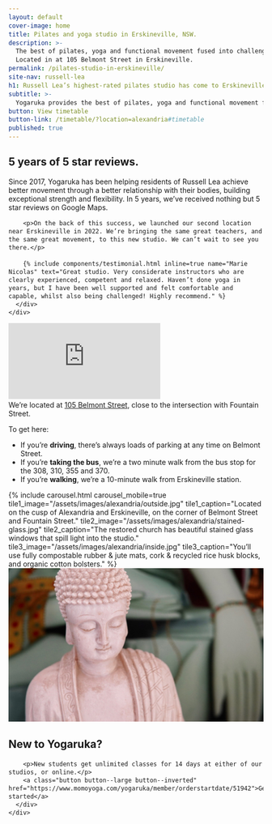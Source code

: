 ```yaml
---
layout: default
cover-image: home
title: Pilates and yoga studio in Erskineville, NSW.
description: >-
  The best of pilates, yoga and functional movement fused into challenging yet accessible classes. 
  Located in at 105 Belmont Street in Erskineville.
permalink: /pilates-studio-in-erskineville/
site-nav: russell-lea
h1: Russell Lea’s highest-rated pilates studio has come to Erskineville!
subtitle: >-
  Yogaruka provides the best of pilates, yoga and functional movement fused into challenging yet accessible classes. Located at 105 Belmont Street in Erskineville.
button: View timetable
button-link: /timetable/?location=alexandria#timetable
published: true
---
```


<div class="Home">
  <section>
    <div class="callout">
      <h2>5 years of 5 star reviews.</h2>
      <div class="container container--md">
        <p>Since 2017, Yogaruka has been helping residents of Russell Lea achieve better movement through a better relationship with their bodies, building exceptional strength and flexibility. In 5 years, we’ve received nothing but 5 star reviews on Google Maps.</p>

        <p>On the back of this success, we launched our second location near Erskineville in 2022. We’re bringing the same great teachers, and the same great movement, to this new studio. We can’t wait to see you there.</p>
        
        {% include components/testimonial.html inline=true name="Marie Nicolas" text="Great studio. Very considerate instructors who are clearly experienced, competent and relaxed. Haven’t done yoga in years, but I have been well supported and felt comfortable and capable, whilst also being challenged! Highly recommend." %}
      </div>
    </div>
  </section>
</div>

<section>
  <div class="row">
    <div class="col-md-6">
      <iframe class="map" src="https://www.google.com/maps/embed?pb=!1m18!1m12!1m3!1d3311.548907445854!2d151.19145921545189!3d-33.90126968064731!2m3!1f0!2f0!3f0!3m2!1i1024!2i768!4f13.1!3m3!1m2!1s0x6b12b1ce7379e5b9%3A0x948550d76a2ece68!2sYogaRuka%20Alexandria!5e0!3m2!1sen!2sau!4v1639872412514!5m2!1sen!2sau" frameborder="0" style="border:0" allowfullscreen></iframe>
    </div>
    <div class="col-md-6">
<div class="Longform Longform--blogpost" markdown="1">
We’re located at <a class="link" href="https://www.google.com/maps/place/YogaRuka+Alexandria/@-33.9012697,151.1914592,17z/data=!3m1!4b1!4m5!3m4!1s0x6b12b1ce7379e5b9:0x948550d76a2ece68!8m2!3d-33.9012697!4d151.1936479" target="_blank">105 Belmont Street</a>, close to the intersection with Fountain Street.

To get here:

- If you’re **driving**, there’s always loads of parking at any time on Belmont Street.
- If you’re **taking the bus**, we’re a two minute walk from the bus stop for the 308, 310, 355 and 370.
- If you’re **walking**, we’re a 10-minute walk from Erskineville station.
</div>
    </div>
  </div>
</section>

<section id="studio">
  {% include carousel.html carousel_mobile=true tile1_image="/assets/images/alexandria/outside.jpg" tile1_caption="Located on the cusp of Alexandria and Erskineville, on the corner of Belmont Street and Fountain Street." tile2_image="/assets/images/alexandria/stained-glass.jpg"  tile2_caption="The restored church has beautiful stained glass windows that spill light into the studio." tile3_image="/assets/images/alexandria/inside.jpg" tile3_caption="You’ll use fully compostable rubber & jute mats, cork & recycled rice husk blocks, and organic cotton bolsters." %}
</section>

  <section>
    <div class="Home-banner">
      <img src="/assets/images/home/callout.jpg">
      <div>
        <h2>New to Yogaruka?</h2>

        <p>New students get unlimited classes for 14 days at either of our studios, or online.</p>
        <a class="button button--large button--inverted" href="https://www.momoyoga.com/yogaruka/member/orderstartdate/51942">Get started</a>
      </div>
    </div>
  </section>
